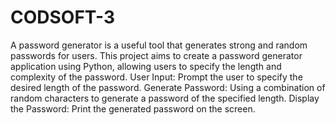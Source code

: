 # CODSOFT-3
A password generator is a useful tool that generates strong and random passwords for users. This project aims to create a password generator application using Python, allowing users to specify the length and complexity of the password.
User Input: Prompt the user to specify the desired length of the password.
Generate Password: Using a combination of random characters to generate a password of the specified length.
Display the Password: Print the generated password on the screen.
